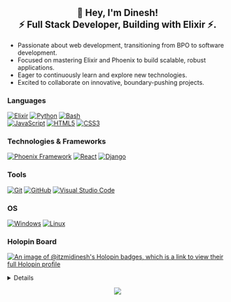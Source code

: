 <h2 align="center">👋 Hey, I'm Dinesh!<br> ⚡ Full Stack Developer, Building with Elixir ⚡.</h2>

* Passionate about web development, transitioning from BPO to software development.
* Focused on mastering Elixir and Phoenix to build scalable, robust applications.
* Eager to continuously learn and explore new technologies.
* Excited to collaborate on innovative, boundary-pushing projects.
  
### Languages
[![Elixir](https://img.shields.io/badge/elixir-black?style=for-the-badge&logo=elixir)](https://github.com/itzmidinesh)
[![Python](https://img.shields.io/badge/python-black?style=for-the-badge&logo=python)](https://github.com/itzmidinesh)
[![Bash](https://img.shields.io/badge/bash-black?style=for-the-badge&logo=gnu-bash&logoColor=white)](https://github.com/itzmidinesh)<br/>
[![JavaScript](https://img.shields.io/badge/javascript-black?style=for-the-badge&logo=javascript)](https://github.com/itzmidinesh)
[![HTML5](https://img.shields.io/badge/html5-black?style=for-the-badge&logo=html5)](https://github.com/itzmidinesh)
[![CSS3](https://img.shields.io/badge/css3-black?style=for-the-badge&logo=css3)](https://github.com/itzmidinesh)

### Technologies & Frameworks
[![Phoenix Framework](https://img.shields.io/badge/phoenix%20framework-black?style=for-the-badge&logo=phoenixframework)](https://github.com/itzmidinesh)
[![React](https://img.shields.io/badge/react-black?style=for-the-badge&logo=react)](https://github.com/itzmidinesh)
[![Django](https://img.shields.io/badge/django-black?style=for-the-badge&logo=django)](https://github.com/itzmidinesh)


### Tools
[![Git](https://img.shields.io/badge/Git-black?style=for-the-badge&logo=git)](https://github.com/itzmidinesh)
[![GitHub](https://img.shields.io/badge/GitHub-black?style=for-the-badge&logo=github)](https://github.com/itzmidinesh)
[![Visual Studio Code](https://img.shields.io/badge/Visual%20Studio%20Code-black?style=for-the-badge&logo=visual-studio-code)](https://github.com/itzmidinesh)

### OS
[![Windows](https://img.shields.io/badge/Windows-black?style=for-the-badge&logo=Windows)](https://github.com/itzmidinesh)
[![Linux](https://img.shields.io/badge/linux-black?style=for-the-badge&logo=Linux)](https://github.com/itzmidinesh)

### Holopin Board
<!--[![An image of @itzmidinesh's Holopin badges, which is a link to view their full Holopin profile](https://holopin.io/api/user/board?user=itzmidinesh)](https://holopin.io/@itzmidinesh)-->
[![An image of @itzmidinesh's Holopin badges, which is a link to view their full Holopin profile](https://holopin.me/itzmidinesh)](https://holopin.io/@itzmidinesh)

<details>
<p align="center">
  <a href="https://github.com/itzmidinesh">
    <img src="http://github-profile-summary-cards.vercel.app/api/cards/profile-details?username=itzmidinesh&theme=transparent" />
  </a>
  <a href="https://github.com/itzmidinesh">
    <img src="https://github-readme-streak-stats.herokuapp.com/?user=itzmidinesh&hide_border=true&card_width=338&theme=transparent" />
  </a>
  <a href="https://github.com/itzmidinesh">
    <img src="http://github-profile-summary-cards.vercel.app/api/cards/stats?username=itzmidinesh&theme=transparent" />
  </a>
  <a href="https://github.com/itzmidinesh">
    <img src="https://github-readme-stats.vercel.app/api/top-langs/?username=itzmidinesh&langs_count=10&theme=github_dark&hide_border=true&layout=compact&card_width=699" />
  </a>
</p>
</details>

<p align="center">
  <a href="https://github.com/itzmidinesh">
    <img src="https://komarev.com/ghpvc/?username=itzmidinesh&color=blue&style=flat)" />
  </a>
</p>
